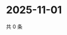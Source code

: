 # 2025-11-01

共 0 条

<!-- BEGIN ZHIHUQUESTIONS -->
<!-- 最后更新时间 Sat Nov 01 2025 03:08:30 GMT+0800 (China Standard Time) -->

<!-- END ZHIHUQUESTIONS -->
